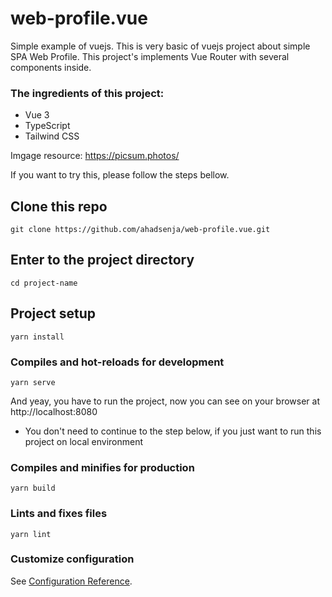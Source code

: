 # web-profile.vue
Simple example of vuejs.
This is very basic of vuejs project about simple SPA Web Profile.
This project's implements Vue Router with several components inside.

### The ingredients of this project:
- Vue 3
- TypeScript
- Tailwind CSS

Imgage resource: https://picsum.photos/

If you want to try this, please follow the steps bellow.

## Clone this repo
```
git clone https://github.com/ahadsenja/web-profile.vue.git
```

## Enter to the project directory
```
cd project-name
```

## Project setup
```
yarn install
```

### Compiles and hot-reloads for development
```
yarn serve
```

And yeay, you have to run the project, now you can see on your browser at http://localhost:8080

* You don't need to continue to the step below, if you just want to run this project on local environment

### Compiles and minifies for production
```
yarn build
```

### Lints and fixes files
```
yarn lint
```

### Customize configuration
See [Configuration Reference](https://cli.vuejs.org/config/).
